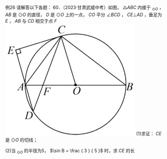 例26 请解答以下各题： 60．（2023·甘肃武威中考）如图， ${ \triangle A B C }$ 内接于 $_ { \odot O }$ ， $A B$ 是 $\odot O$ 的直径， $D$ 是 $\odot O$ 上的一点， $C O$ 平分 $\angle B C D$ ， $C E \bot A D$ ，垂足为 $E$ ， $A B$ 与 $C D$ 相交于点 $F$
![](<../../qs_image_DB/专题3-6__圆的综合（27类题型）（解析版）/925acf79659f455584e03175b3af94bacbd6e98e181ec0979c531c391677daaa.jpg>)
(1)求证： $C E$ 是 $\odot O$ 的切线；

(2)当 $_ { \odot O }$ 的半径为5， $\sin B = \frac { 3 } { 5 }$ 时，求 $C E$ 的长
